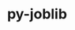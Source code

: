 ---
title: "py-joblib"
layout: cache
categories: [package, develop-2024-03-10]
meta: {"versions": ["1.2.0"], "compilers": ["apple-clang@=15.0.0", "gcc@=11.4.0", "gcc@=9.4.0", "oneapi@=2024.0.0"], "oss": ["ubuntu20.04", "ubuntu22.04", "ventura"], "platforms": ["darwin", "linux"], "targets": ["aarch64", "neoverse_v1", "neoverse_v2", "ppc64le", "x86_64_v3"], "stacks": ["e4s", "e4s-neoverse-v2", "e4s-neoverse_v1", "e4s-oneapi", "e4s-power", "ml-darwin-aarch64-mps", "ml-linux-x86_64-cpu", "ml-linux-x86_64-cuda", "ml-linux-x86_64-rocm", "root"], "num_specs": 14, "num_specs_by_stack": {"ml-darwin-aarch64-mps": 2, "root": 14, "e4s-power": 2, "e4s-neoverse_v1": 2, "e4s-neoverse-v2": 2, "e4s": 2, "ml-linux-x86_64-rocm": 2, "ml-linux-x86_64-cpu": 2, "ml-linux-x86_64-cuda": 2, "e4s-oneapi": 2}}
spec_details: [{"hash": "t2b2xq4kigzuul4c36tgr2vl3azbld3v", "compiler": "apple-clang@=15.0.0", "versions": ["1.2.0"], "os": "ventura", "platform": "darwin", "target": "aarch64", "variants": ["build_system=python_pip"], "stacks": ["ml-darwin-aarch64-mps", "root"], "size": "-", "tarball": "https://binaries.spack.io/develop-2024-03-10/build_cache/darwin-ventura-aarch64/apple-clang-15.0.0/py-joblib-1.2.0/darwin-ventura-aarch64-apple-clang-15.0.0-py-joblib-1.2.0-t2b2xq4kigzuul4c36tgr2vl3azbld3v.spack"}, {"hash": "vyyorbtdrszqcej42z3m226i6gcctbxu", "compiler": "apple-clang@=15.0.0", "versions": ["1.2.0"], "os": "ventura", "platform": "darwin", "target": "aarch64", "variants": ["build_system=python_pip"], "stacks": ["ml-darwin-aarch64-mps", "root"], "size": "-", "tarball": "https://binaries.spack.io/develop-2024-03-10/build_cache/darwin-ventura-aarch64/apple-clang-15.0.0/py-joblib-1.2.0/darwin-ventura-aarch64-apple-clang-15.0.0-py-joblib-1.2.0-vyyorbtdrszqcej42z3m226i6gcctbxu.spack"}, {"hash": "3fpqj6jjsbdkrzimfz3j3a3wf3fceqwe", "compiler": "gcc@=9.4.0", "versions": ["1.2.0"], "os": "ubuntu20.04", "platform": "linux", "target": "ppc64le", "variants": ["build_system=python_pip"], "stacks": ["e4s-power", "root"], "size": "-", "tarball": "https://binaries.spack.io/develop-2024-03-10/build_cache/linux-ubuntu20.04-ppc64le/gcc-9.4.0/py-joblib-1.2.0/linux-ubuntu20.04-ppc64le-gcc-9.4.0-py-joblib-1.2.0-3fpqj6jjsbdkrzimfz3j3a3wf3fceqwe.spack"}, {"hash": "64v3eptasobeugy4mkqqeoakmodqzecd", "compiler": "gcc@=9.4.0", "versions": ["1.2.0"], "os": "ubuntu20.04", "platform": "linux", "target": "ppc64le", "variants": ["build_system=python_pip"], "stacks": ["e4s-power", "root"], "size": "-", "tarball": "https://binaries.spack.io/develop-2024-03-10/build_cache/linux-ubuntu20.04-ppc64le/gcc-9.4.0/py-joblib-1.2.0/linux-ubuntu20.04-ppc64le-gcc-9.4.0-py-joblib-1.2.0-64v3eptasobeugy4mkqqeoakmodqzecd.spack"}, {"hash": "mc3m55mgfyneejhp3wpche6pho6scxgy", "compiler": "gcc@=11.4.0", "versions": ["1.2.0"], "os": "ubuntu22.04", "platform": "linux", "target": "neoverse_v1", "variants": ["build_system=python_pip"], "stacks": ["e4s-neoverse_v1", "root"], "size": "-", "tarball": "https://binaries.spack.io/develop-2024-03-10/build_cache/linux-ubuntu22.04-neoverse_v1/gcc-11.4.0/py-joblib-1.2.0/linux-ubuntu22.04-neoverse_v1-gcc-11.4.0-py-joblib-1.2.0-mc3m55mgfyneejhp3wpche6pho6scxgy.spack"}, {"hash": "ueehl6577mlgdp7ofldy4ly7ggktskem", "compiler": "gcc@=11.4.0", "versions": ["1.2.0"], "os": "ubuntu22.04", "platform": "linux", "target": "neoverse_v1", "variants": ["build_system=python_pip"], "stacks": ["e4s-neoverse_v1", "root"], "size": "-", "tarball": "https://binaries.spack.io/develop-2024-03-10/build_cache/linux-ubuntu22.04-neoverse_v1/gcc-11.4.0/py-joblib-1.2.0/linux-ubuntu22.04-neoverse_v1-gcc-11.4.0-py-joblib-1.2.0-ueehl6577mlgdp7ofldy4ly7ggktskem.spack"}, {"hash": "pzfeqcjnuvspqbhberhp2fqquchc6tgx", "compiler": "gcc@=11.4.0", "versions": ["1.2.0"], "os": "ubuntu22.04", "platform": "linux", "target": "neoverse_v2", "variants": ["build_system=python_pip"], "stacks": ["e4s-neoverse-v2", "root"], "size": "-", "tarball": "https://binaries.spack.io/develop-2024-03-10/build_cache/linux-ubuntu22.04-neoverse_v2/gcc-11.4.0/py-joblib-1.2.0/linux-ubuntu22.04-neoverse_v2-gcc-11.4.0-py-joblib-1.2.0-pzfeqcjnuvspqbhberhp2fqquchc6tgx.spack"}, {"hash": "jvux6tm6bzpkeru7e7rm4jff6gvrxxin", "compiler": "gcc@=11.4.0", "versions": ["1.2.0"], "os": "ubuntu22.04", "platform": "linux", "target": "neoverse_v2", "variants": ["build_system=python_pip"], "stacks": ["e4s-neoverse-v2", "root"], "size": "-", "tarball": "https://binaries.spack.io/develop-2024-03-10/build_cache/linux-ubuntu22.04-neoverse_v2/gcc-11.4.0/py-joblib-1.2.0/linux-ubuntu22.04-neoverse_v2-gcc-11.4.0-py-joblib-1.2.0-jvux6tm6bzpkeru7e7rm4jff6gvrxxin.spack"}, {"hash": "svxezblezii4ymwvvu7xxmkmkbqya666", "compiler": "gcc@=11.4.0", "versions": ["1.2.0"], "os": "ubuntu22.04", "platform": "linux", "target": "x86_64_v3", "variants": ["build_system=python_pip"], "stacks": ["e4s", "root"], "size": "-", "tarball": "https://binaries.spack.io/develop-2024-03-10/build_cache/linux-ubuntu22.04-x86_64_v3/gcc-11.4.0/py-joblib-1.2.0/linux-ubuntu22.04-x86_64_v3-gcc-11.4.0-py-joblib-1.2.0-svxezblezii4ymwvvu7xxmkmkbqya666.spack"}, {"hash": "jqdn2jrbpjt7cy7ffemfyz5wrngijde7", "compiler": "gcc@=11.4.0", "versions": ["1.2.0"], "os": "ubuntu22.04", "platform": "linux", "target": "x86_64_v3", "variants": ["build_system=python_pip"], "stacks": ["ml-linux-x86_64-rocm", "ml-linux-x86_64-cpu", "root", "ml-linux-x86_64-cuda"], "size": "-", "tarball": "https://binaries.spack.io/develop-2024-03-10/build_cache/linux-ubuntu22.04-x86_64_v3/gcc-11.4.0/py-joblib-1.2.0/linux-ubuntu22.04-x86_64_v3-gcc-11.4.0-py-joblib-1.2.0-jqdn2jrbpjt7cy7ffemfyz5wrngijde7.spack"}, {"hash": "dhvzotkvc6oyop3nucyuonzviflje6h6", "compiler": "gcc@=11.4.0", "versions": ["1.2.0"], "os": "ubuntu22.04", "platform": "linux", "target": "x86_64_v3", "variants": ["build_system=python_pip"], "stacks": ["e4s", "root"], "size": "-", "tarball": "https://binaries.spack.io/develop-2024-03-10/build_cache/linux-ubuntu22.04-x86_64_v3/gcc-11.4.0/py-joblib-1.2.0/linux-ubuntu22.04-x86_64_v3-gcc-11.4.0-py-joblib-1.2.0-dhvzotkvc6oyop3nucyuonzviflje6h6.spack"}, {"hash": "4ks6yctst36gsbddyx6ehdnyi4i573en", "compiler": "gcc@=11.4.0", "versions": ["1.2.0"], "os": "ubuntu22.04", "platform": "linux", "target": "x86_64_v3", "variants": ["build_system=python_pip"], "stacks": ["ml-linux-x86_64-rocm", "ml-linux-x86_64-cpu", "root", "ml-linux-x86_64-cuda"], "size": "-", "tarball": "https://binaries.spack.io/develop-2024-03-10/build_cache/linux-ubuntu22.04-x86_64_v3/gcc-11.4.0/py-joblib-1.2.0/linux-ubuntu22.04-x86_64_v3-gcc-11.4.0-py-joblib-1.2.0-4ks6yctst36gsbddyx6ehdnyi4i573en.spack"}, {"hash": "e65kcorslrvhfdgdnmwganwxgjcuhzuq", "compiler": "oneapi@=2024.0.0", "versions": ["1.2.0"], "os": "ubuntu22.04", "platform": "linux", "target": "x86_64_v3", "variants": ["build_system=python_pip"], "stacks": ["root", "e4s-oneapi"], "size": "-", "tarball": "https://binaries.spack.io/develop-2024-03-10/build_cache/linux-ubuntu22.04-x86_64_v3/oneapi-2024.0.0/py-joblib-1.2.0/linux-ubuntu22.04-x86_64_v3-oneapi-2024.0.0-py-joblib-1.2.0-e65kcorslrvhfdgdnmwganwxgjcuhzuq.spack"}, {"hash": "dlwso4n34cwgimw6quon5yek42hw4xky", "compiler": "oneapi@=2024.0.0", "versions": ["1.2.0"], "os": "ubuntu22.04", "platform": "linux", "target": "x86_64_v3", "variants": ["build_system=python_pip"], "stacks": ["root", "e4s-oneapi"], "size": "-", "tarball": "https://binaries.spack.io/develop-2024-03-10/build_cache/linux-ubuntu22.04-x86_64_v3/oneapi-2024.0.0/py-joblib-1.2.0/linux-ubuntu22.04-x86_64_v3-oneapi-2024.0.0-py-joblib-1.2.0-dlwso4n34cwgimw6quon5yek42hw4xky.spack"}]
---